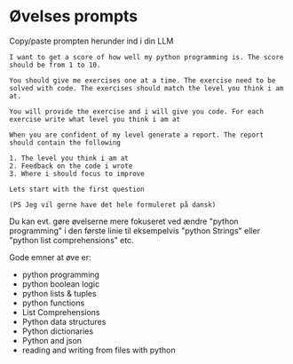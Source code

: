 # Øvelses prompts

Copy/paste prompten herunder ind i din LLM

```
I want to get a score of how well my python programming is. The score should be from 1 to 10.

You should give me exercises one at a time. The exercise need to be solved with code. The exercises should match the level you think i am at.

You will provide the exercise and i will give you code. For each exercise write what level you think i am at

When you are confident of my level generate a report. The report should contain the following

1. The level you think i am at
2. Feedback on the code i wrote
3. Where i should focus to improve

Lets start with the first question

(PS Jeg vil gerne have det hele formuleret på dansk)
``` 

Du kan evt. gøre øvelserne mere fokuseret ved ændre "python programming" i den første linie til eksempelvis "python Strings" eller "python list comprehensions" etc. 

Gode emner at øve er:

* python programming
* python boolean logic 
* python lists & tuples
* python functions
* List Comprehensions
* Python data structures
* Python dictionaries
* Python and json
* reading and writing from files with python
